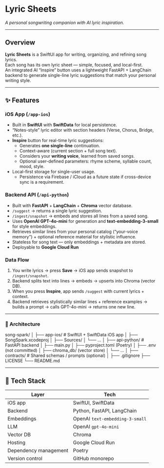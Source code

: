 # Lyric Sheets
*A personal songwriting companion with AI lyric inspiration.*

---

## Overview
**Lyric Sheets** is a SwiftUI app for writing, organizing, and refining song lyrics.  
Each song has its own lyric sheet — simple, focused, and local-first.  
An integrated AI “Inspire” button uses a lightweight FastAPI + LangChain backend to generate single-line lyric suggestions that match your personal writing style.

---

## ✨ Features

### iOS App (`/app-ios`)
- Built in **SwiftUI** with **SwiftData** for local persistence.
- “Notes-style” lyric editor with section headers (Verse, Chorus, Bridge, etc.).
- **Inspire** button for real-time lyric suggestions:
  - Generates **one single-line** continuation.
  - Context-aware (current section + full song text).
  - Considers your **writing voice**, learned from saved songs.
  - Optional user-defined parameters: rhyme scheme, syllable count, mood, style.
- Local-first storage for single-user usage.
    - Persistence via Firebase / iCloud as a future state if cross-device sync is a requirement.

### Backend API (`/api-python`)
- Built with **FastAPI** + **LangChain** + **Chroma** vector database.
- `/suggest` → returns a single lyric suggestion.
- `/ingest/snapshot` → embeds and stores all lines from a saved song.
- Uses **OpenAI GPT-4o-mini** for generation and **text-embedding-3-small** for style embeddings.
- Retrieves similar lines from your personal catalog (“your-voice memory”) + optional reference material for stylistic influence.
- Stateless for song text — only embeddings + metadata are stored.
- Deployable to **Google Cloud Run**

### Data Flow
1. You write lyrics → press **Save** → iOS app sends snapshot to `/ingest/snapshot`.
2. Backend splits text into lines → embeds → upserts into Chroma (vector DB).
3. When you press **Inspire**, app sends `/suggest` with current lyrics + context.
4. Backend retrieves stylistically similar lines + reference examples → builds a prompt → calls GPT-4o-mini → returns one new line.

---

### 🧱 Architecture
song-spark/
│
├── app-ios/           # SwiftUI + SwiftData iOS app
│   ├── SongSpark.xcodeproj
│   ├── Sources/
│   └── …
│
├── api-python/        # FastAPI backend
│   ├── main.py
│   ├── pyproject.toml (Poetry)
│   ├── .env (not committed)
│   ├── chroma_db/ (vector store)
│   └── …
│
├── contracts/         # Shared schemas / prompts (optional)
│
├── .gitignore
├── LICENSE
└── README.md

---

## 🧰 Tech Stack

| Layer | Tech |
|-------|------|
| iOS app | SwiftUI, SwiftData |
| Backend | Python, FastAPI, LangChain |
| Embeddings | OpenAI `text-embedding-3-small` |
| LLM | OpenAI `gpt-4o-mini` |
| Vector DB | Chroma |
| Hosting | Google Cloud Run |
| Dependency management | Poetry |
| Version control | GitHub monorepo |

